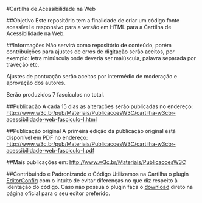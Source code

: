 #Cartilha de Acessibilidade na Web

##Objetivo
Este repositório tem a finalidade de criar um código fonte acessível e responsivo para a versão em HTML para a Cartilha de Acessibilidade na Web.

##Informações
Não servirá como repositório de conteúdo, porém contribuições para ajustes de erros de digitação serão aceitos, por exemplo: letra minúscula onde deveria ser maiúscula, palavra separada por traveção etc.

Ajustes de pontuação serão aceitos por intermédio de moderação e aprovação dos autores.

Serão produzidos 7 fascículos no total.

##Publicação
A cada 15 dias as alterações serão publicadas no endereço: 
http://www.w3c.br/pub/Materiais/PublicacoesW3C/cartilha-w3cbr-acessibilidade-web-fasciculo-I.html

##Publicação original
A primeira edição da publicação original está disponível em PDF no endereço:
http://www.w3c.br/pub/Materiais/PublicacoesW3C/cartilha-w3cbr-acessibilidade-web-fasciculo-I.pdf

##Mais publicações em: 
http://www.w3c.br/Materiais/PublicacoesW3C

##Contribuindo e Padronizando o Código
Utilizamos na Cartilha o plugin [EditorConfig](http://editorconfig.org/) com o intuito de evitar diferenças no que diz respeito à identação do código.
Caso não possua o plugin faça o [download](http://editorconfig.org/#download) direto na página oficial para o seu editor preferido.
